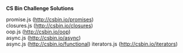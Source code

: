 **CS Bin Challenge Solutions**

promise.js (http://csbin.io/promises)<br/>
closures.js (http://csbin.io/closures)<br/>
oop.js (http://csbin.io/oop)<br/>
async.js (http://csbin.io/async)<br/>
async.js (http://csbin.io/functional)
iterators.js (http://csbin.io/iterators)
